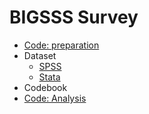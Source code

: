 # BIGSSS Survey

-   [Code: preparation](https://phd-bigsss.github.io/bigsss-survey/procesamiento/proc_prep-survey.R)
-   Dataset
    -   [SPSS](https://phd-bigsss.github.io/bigsss-survey/input/data/proc/bigsss_2023.sav)
    -   [Stata](https://phd-bigsss.github.io/bigsss-survey/input/data/proc/bigsss_2023.dta)
-   Codebook
-   [Code: Analysis](https://phd-bigsss.github.io/bigsss-survey/procesamiento/proc_analysis.Rmd)
